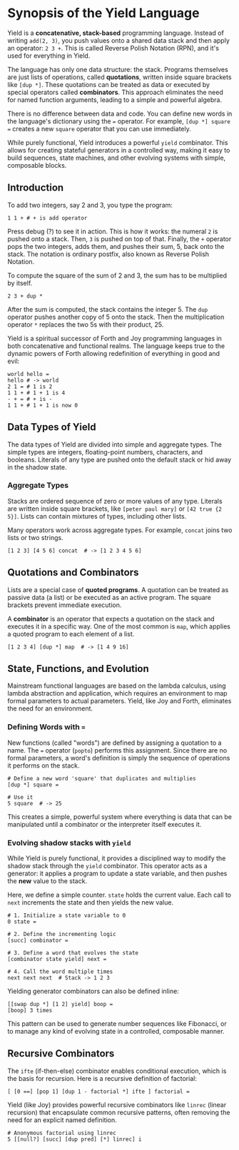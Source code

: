 # Synopsis of the Yield Language

Yield is a **concatenative, stack-based** programming language. Instead of writing `add(2, 3)`, you push values onto a shared data stack and then apply an operator: `2 3 +`. This is called Reverse Polish Notation (RPN), and it's used for everything in Yield.

The language has only one data structure: the stack. Programs themselves are just lists of operations, called **quotations**, written inside square brackets like `[dup *]`. These quotations can be treated as data or executed by special operators called **combinators**. This approach eliminates the need for named function arguments, leading to a simple and powerful algebra.

There is no difference between data and code. You can define new words in the language's dictionary using the `=` operator. For example, `[dup *] square =` creates a new `square` operator that you can use immediately.

While purely functional, Yield introduces a powerful `yield` combinator. This allows for creating stateful generators in a controlled way, making it easy to build sequences, state machines, and other evolving systems with simple, composable blocks.

## Introduction

To add two integers, say 2 and 3, you type the program:

```
1 1 + # + is add operator
```

Press debug (?) to see it in action. This is how it works: the numeral `2` is pushed onto a stack. Then, `3` is pushed on top of that. Finally, the `+` operator pops the two integers, adds them, and pushes their sum, 5, back onto the stack. The notation is ordinary postfix, also known as Reverse Polish Notation.

To compute the square of the sum of 2 and 3, the sum has to be multiplied by itself.

```
2 3 + dup *
```

After the sum is computed, the stack contains the integer 5. The `dup` operator pushes another copy of 5 onto the stack. Then the multiplication operator `*` replaces the two 5s with their product, 25.

Yield is a spiritual successor of Forth and Joy programming languages in both concatenative and functional realms. The language keeps true to the dynamic powers of Forth allowing redefinition of everything in good and evil:
```
world hello =
hello # -> world
2 1 = # 1 is 2
1 1 + # 1 + 1 is 4
- + = # + is -
1 1 + # 1 + 1 is now 0
```

## Data Types of Yield

The data types of Yield are divided into simple and aggregate types. The simple types are integers, floating-point numbers, characters, and booleans. Literals of any type are pushed onto the default stack or hid away in the shadow state.

### Aggregate Types

Stacks are ordered sequence of zero or more values of any type. Literals are written inside square brackets, like `[peter paul mary]` or `[42 true {2 5}]`. Lists can contain mixtures of types, including other lists.

Many operators work across aggregate types. For example, `concat` joins two lists or two strings.

```
[1 2 3] [4 5 6] concat  # -> [1 2 3 4 5 6]
```

## Quotations and Combinators

Lists are a special case of **quoted programs**. A quotation can be treated as passive data (a list) or be executed as an active program. The square brackets prevent immediate execution.

A **combinator** is an operator that expects a quotation on the stack and executes it in a specific way. One of the most common is `map`, which applies a quoted program to each element of a list.

```
[1 2 3 4] [dup *] map  # -> [1 4 9 16]
```

## State, Functions, and Evolution

Mainstream functional languages are based on the lambda calculus, using lambda abstraction and application, which requires an environment to map formal parameters to actual parameters. Yield, like Joy and Forth, eliminates the need for an environment.

### Defining Words with `=`

New functions (called "words") are defined by assigning a quotation to a name. The `=` operator (`popto`) performs this assignment. Since there are no formal parameters, a word's definition is simply the sequence of operations it performs on the stack.

```
# Define a new word 'square' that duplicates and multiplies
[dup *] square =

# Use it
5 square  # -> 25
```

This creates a simple, powerful system where everything is data that can be manipulated until a combinator or the interpreter itself executes it.

### Evolving shadow stacks with `yield`

While Yield is purely functional, it provides a disciplined way to modify the shadow stack through the `yield` combinator. This operator acts as a generator: it applies a program to update a state variable, and then pushes the **new** value to the stack.

Here, we define a simple counter. `state` holds the current value. Each call to `next` increments the state and then yields the new value.

```
# 1. Initialize a state variable to 0
0 state =

# 2. Define the incrementing logic
[succ] combinator =

# 3. Define a word that evolves the state
[combinator state yield] next =

# 4. Call the word multiple times
next next next  # Stack -> 1 2 3
```

Yielding generator combinators can also be defined inline:
```
[[swap dup *] [1 2] yield] boop =
[boop] 3 times
```

This pattern can be used to generate number sequences like Fibonacci, or to manage any kind of evolving state in a controlled, composable manner.

## Recursive Combinators

The `ifte` (if-then-else) combinator enables conditional execution, which is the basis for recursion. Here is a recursive definition of factorial:

```
[ [0 ==] [pop 1] [dup 1 - factorial *] ifte ] factorial =
```

Yield (like Joy) provides powerful recursive combinators like `linrec` (linear recursion) that encapsulate common recursive patterns, often removing the need for an explicit named definition.

```
# Anonymous factorial using linrec
5 [[null?] [succ] [dup pred] [*] linrec] i
```
